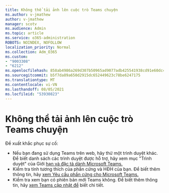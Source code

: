 ```yaml
---
title: Không thể tải ảnh lên cuộc trò Teams chuyện
ms.author: v-jmathew
author: v-jmathew
manager: scotv
ms.audience: Admin
ms.topic: article
ms.service: o365-administration
ROBOTS: NOINDEX, NOFOLLOW
localization_priority: Normal
ms.collection: Adm_O365
ms.custom:
- "9003308"
- "6212"
ms.openlocfilehash: 858ab4986a269d307b50965ad9077adb425541938cd91e60dc470db27d81d954
ms.sourcegitcommit: b5f7da89a650d2915dc652449623c78be6247175
ms.translationtype: MT
ms.contentlocale: vi-VN
ms.lasthandoff: 08/05/2021
ms.locfileid: "53930823"
---
```

# <a name="cant-upload-an-image-to-a-teams-chat"></a>Không thể tải ảnh lên cuộc trò Teams chuyện

Đề xuất khắc phục sự cố:

- Nếu bạn đang sử dụng Teams trên web, hãy thử một trình duyệt khác. Để biết danh sách các trình duyệt được hỗ trợ, hãy xem mục "Trình duyệt" của Giới [hạn và đặc tả dành Microsoft Teams.](https://docs.microsoft.com/microsoftteams/limits-specifications-teams)
- Kiểm tra tính tương thích của phần cứng và HĐH của bạn. Để biết thêm thông tin, hãy [xem Yêu cầu phần cứng cho Microsoft Teams.](https://docs.microsoft.com/microsoftteams/hardware-requirements-for-the-teams-app)
- Kiểm tra xem bạn có phiên bản mới Teams không. Để biết thêm thông tin, hãy [xem Teams cập nhật để](https://docs.microsoft.com/microsoftteams/teams-client-update) biết chi tiết.
